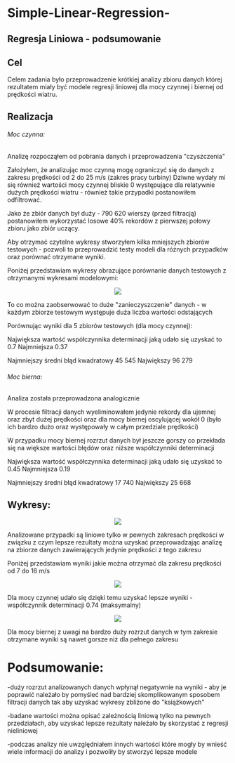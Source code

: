 # Simple-Linear-Regression-
## Regresja Liniowa - podsumowanie

## Cel
Celem zadania było przeprowadzenie krótkiej analizy zbioru danych której rezultatem miały być modele regresji liniowej
dla mocy czynnej i biernej od prędkości wiatru.

## Realizacja

###### Moc czynna:

Analizę rozpocząłem od pobrania danych i przeprowadzenia "czyszczenia"

Założyłem, że analizując moc czynną mogę ograniczyć się do danych z zakresu prędkości od 2 do 25 m/s (zakres pracy turbiny)
Dziwne wydały mi się również wartości mocy czynnej bliskie 0 występujące dla relatywnie dużych prędkości wiatru - również takie
przypadki postanowiłem odfiltrować.

Jako że zbiór danych był duży - 790 620 wierszy (przed filtracją) postanowiłem wykorzystać losowe 40% rekordów z pierwszej połowy zbioru
jako zbiór uczący.

Aby otrzymać czytelne wykresy stworzyłem kilka mniejszych zbiorów testowych - pozwoli to przeprowadzić testy modeli dla różnych przypadków
oraz porównać otrzymane wyniki.

Poniżej przedstawiam wykresy obrazujące porównanie danych testowych z otrzymanymi wykresami modelowymi:
<p align="center">
  <img src="https://github.com/wlodarcp/Simple-Linear-Regression-/blob/master/Active%20Power%20Prediction.png">
</p>
To co można zaobserwować to duże "zanieczyszczenie" danych - w każdym zbiorze testowym występuje duża liczba wartości odstających

Porównując wyniki dla 5 zbiorów testowych (dla mocy czynnej): 

Największa wartość współczynnika determinacji jaką udało się uzyskać to 0.7 
Najmniejsza 0.37

Najmniejszy średni błąd kwadratowy 45 545
Największy 96 279

###### Moc bierna:

Analiza została przeprowadzona analogicznie

W procesie filtracji danych wyeliminowałem jedynie rekordy dla ujemnej oraz zbyt dużej prędkości oraz dla mocy biernej oscylującej wokół 0 (było ich bardzo dużo oraz występowały w całym przedziale prędkości)

W przypadku mocy biernej rozrzut danych był jeszcze gorszy co przekłada się na większe wartości błędów oraz niższe współczynniki determinacji

Największa wartość współczynnika determinacji jaką udało się uzyskać to 0.45
Najmniejsza 0.19

Najmniejszy średni błąd kwadratowy  17 740
Największy 25 668

## Wykresy:
<p align="center">
  <img src="https://github.com/wlodarcp/Simple-Linear-Regression-/blob/master/Reactive%20Power%20Prediction.png">
</p>
Analizowane przypadki są liniowe tylko w pewnych zakresach prędkości w związku z czym lepsze rezultaty można uzyskać przeprowadzając analizę na zbiorze danych zawierających jedynie prędkości z tego zakresu

Poniżej przedstawiam wyniki jakie można otrzymać dla zakresu prędkości od 7 do 16 m/s
<p align="center">
  <img src="https://github.com/wlodarcp/Simple-Linear-Regression-/blob/master/Active%20Power%20Prediction%20-%20cut.png">
</p>
Dla mocy czynnej udało się dzięki temu uzyskać lepsze wyniki - współczynnik determinacji 0.74 (maksymalny)
<p align="center">
  <img src="https://github.com/wlodarcp/Simple-Linear-Regression-/blob/master/Reactive%20Power%20Prediction%20-%20cut.png">
</p>
Dla mocy biernej z uwagi na bardzo duży rozrzut danych w tym zakresie otrzymane wyniki są nawet gorsze niż dla pełnego zakresu

# Podsumowanie:
-duży rozrzut analizowanych danych wpłynął negatywnie na wyniki - aby je poprawić należało by pomyśleć nad bardziej skomplikowanym
sposobem filtracji danych tak aby uzyskać wykresy zbliżone do "książkowych"

-badane wartości można opisać zależnością liniową tylko na pewnych przedziałach, aby uzyskać lepsze rezultaty należało by skorzystać
z regresji nieliniowej

-podczas analizy nie uwzględniałem innych wartości które mogły by wnieść wiele informacji do analizy i pozwoliły by stworzyć lepsze modele

